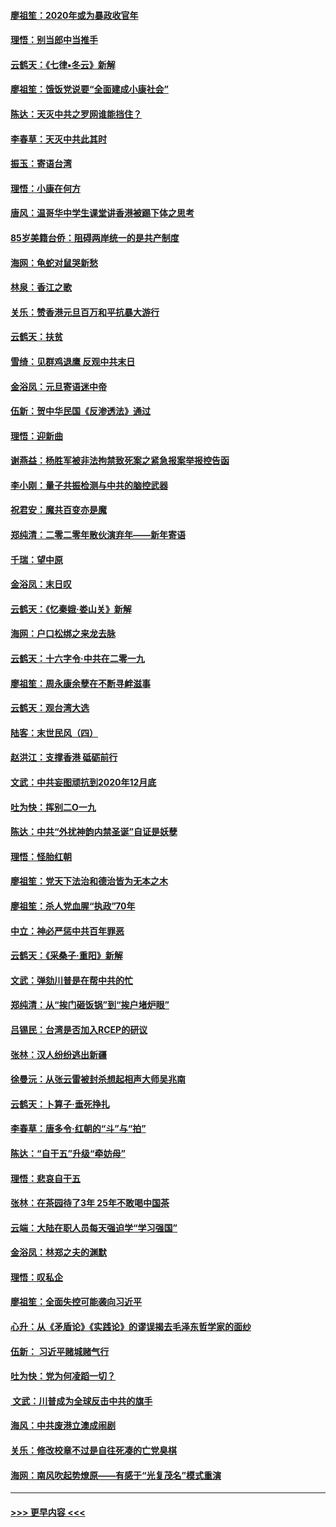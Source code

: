 #### [廖祖笙：2020年或为暴政收官年](../pages/nsc993/n11768216.md?t=01051322) 
#### [理悟：别当郎中当推手](../pages/nsc993/n11768243.md?t=01051322) 
#### [云鹤天：《七律▪冬云》新解](../pages/nsc993/n11768204.md?t=01051322) 
#### [廖祖笙：饿饭党说要“全面建成小康社会”](../pages/nsc993/n11767482.md?t=01051322) 
#### [陈达：天灭中共之罗网谁能挡住？](../pages/nsc993/n11767465.md?t=01051322) 
#### [李春草：天灭中共此其时](../pages/nsc993/n11767452.md?t=01051322) 
#### [振玉：寄语台湾](../pages/nsc993/n11767432.md?t=01051322) 
#### [理悟：小康在何方](../pages/nsc993/n11767394.md?t=01051322) 
#### [唐风：温哥华中学生课堂讲香港被踢下体之思考](../pages/nsc993/n11766848.md?t=01051322) 
#### [85岁美籍台侨：阻碍两岸统一的是共产制度](../pages/nsc993/n11765043.md?t=01051322) 
#### [海网：龟蛇对鼠哭新愁](../pages/nsc993/n11764895.md?t=01051322) 
#### [林泉：香江之歌](../pages/nsc993/n11764415.md?t=01051322) 
#### [关乐：赞香港元旦百万和平抗暴大游行](../pages/nsc993/n11764382.md?t=01051322) 
#### [云鹤天：扶贫](../pages/nsc993/n11764245.md?t=01051322) 
#### [雪绮：见群鸡退鹰  反观中共末日](../pages/nsc993/n11762112.md?t=01051322) 
#### [金浴凤：元旦寄语迷中帝](../pages/nsc993/n11761788.md?t=01051322) 
#### [伍新：贺中华民国《反渗透法》通过](../pages/nsc993/n11761994.md?t=01051322) 
#### [理悟：迎新曲](../pages/nsc993/n11761152.md?t=01051322) 
#### [谢燕益：杨胜军被非法拘禁致死案之紧急报案举报控告函](../pages/nsc993/n11756134.md?t=01051322) 
#### [李小刚：量子共振检测与中共的脑控武器](../pages/nsc993/n11754518.md?t=01051322) 
#### [祝君安：魔共百变亦是魔](../pages/nsc993/n11754469.md?t=01051322) 
#### [郑纯清：二零二零年散伙演弃年——新年寄语](../pages/nsc993/n11754195.md?t=01051322) 
#### [千瑞：望中原](../pages/nsc993/n11754159.md?t=01051322) 
#### [金浴凤：末日叹](../pages/nsc993/n11752359.md?t=01051322) 
#### [云鹤天：《忆秦娥‧娄山关》新解](../pages/nsc993/n11752348.md?t=01051322) 
#### [海网：户口松绑之来龙去脉](../pages/nsc993/n11752328.md?t=01051322) 
#### [云鹤天：十六字令‧中共在二零一九](../pages/nsc993/n11752305.md?t=01051322) 
#### [廖祖笙：周永康余孽在不断寻衅滋事](../pages/nsc993/n11751013.md?t=01051322) 
#### [云鹤天：观台湾大选](../pages/nsc993/n11751007.md?t=01051322) 
#### [陆客：末世民风（四）](../pages/nsc993/n11749203.md?t=01051322) 
#### [赵洪江：支撑香港 砥砺前行](../pages/nsc993/n11748482.md?t=01051322) 
#### [文武：中共妄图顽抗到2020年12月底](../pages/nsc993/n11748446.md?t=01051322) 
#### [吐为快：挥别二O一九](../pages/nsc993/n11748411.md?t=01051322) 
#### [陈达：中共“外扰神韵内禁圣诞”自证是妖孽](../pages/nsc993/n11748226.md?t=01051322) 
#### [理悟：怪胎红朝](../pages/nsc993/n11748206.md?t=01051322) 
#### [廖祖笙：党天下法治和德治皆为无本之木](../pages/nsc993/n11748135.md?t=01051322) 
#### [廖祖笙：杀人党血腥“执政”70年](../pages/nsc993/n11745144.md?t=01051322) 
#### [中立：神必严惩中共百年罪恶](../pages/nsc993/n11744970.md?t=01051322) 
#### [云鹤天：《采桑子‧重阳》新解](../pages/nsc993/n11744948.md?t=01051322) 
#### [文武：弹劾川普是在帮中共的忙](../pages/nsc993/n11744758.md?t=01051322) 
#### [郑纯清：从“挨门砸饭锅”到“挨户堵炉眼”](../pages/nsc993/n11744745.md?t=01051322) 
#### [吕锡民：台湾是否加入RCEP的研议](../pages/nsc993/n11744701.md?t=01051322) 
#### [张林：汉人纷纷逃出新疆](../pages/nsc993/n11743530.md?t=01051322) 
#### [徐曼沅：从张云雷被封杀想起相声大师吴兆南](../pages/nsc993/n11741816.md?t=01051322) 
#### [云鹤天：卜算子‧垂死挣扎](../pages/nsc993/n11739956.md?t=01051322) 
#### [李春草：唐多令‧红朝的“斗”与“拍”](../pages/nsc993/n11739830.md?t=01051322) 
#### [陈达：“自干五”升级“牵妨母”](../pages/nsc993/n11739724.md?t=01051322) 
#### [理悟：悲哀自干五](../pages/nsc993/n11739547.md?t=01051322) 
#### [张林：在茶园待了3年 25年不敢喝中国茶](../pages/nsc993/n11739240.md?t=01051322) 
#### [云端：大陆在职人员每天强迫学“学习强国”](../pages/nsc993/n11738735.md?t=01051322) 
#### [金浴凤：林郑之夫的渊默](../pages/nsc993/n11737735.md?t=01051322) 
#### [理悟：叹私企](../pages/nsc993/n11737715.md?t=01051322) 
#### [廖祖笙：全面失控可能袭向习近平](../pages/nsc993/n11737704.md?t=01051322) 
#### [心升：从《矛盾论》《实践论》的谬误揭去毛泽东哲学家的面纱](../pages/nsc993/n11736962.md?t=01051322) 
#### [伍新： 习近平赌城赌气行](../pages/nsc993/n11736929.md?t=01051322) 
#### [吐为快：党为何凌蹈一切？](../pages/nsc993/n11736915.md?t=01051322) 
#### [ 文武：川普成为全球反击中共的旗手](../pages/nsc993/n11736882.md?t=01051322) 
#### [海风：中共废港立澳成闹剧](../pages/nsc993/n11735857.md?t=01051322) 
#### [关乐：修改校章不过是自往死凑的亡党臭棋](../pages/nsc993/n11735097.md?t=01051322) 
#### [海网：南风吹起势燎原——有感于“光复茂名”模式重演](../pages/nsc993/n11732308.md?t=01051322) 

----
#### [ >>> 更早内容 <<< ](../indexes/nsc993-earlier.md)
